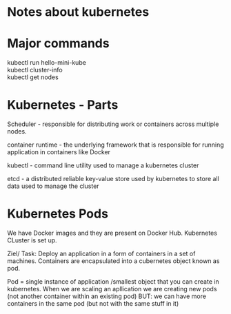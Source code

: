 # Notes about kubernetes

# Major commands

kubectl run hello-mini-kube <br/>
kubectl cluster-info</br>
kubectl get nodes<br/>

# Kubernetes - Parts

Scheduler - responsible for distributing work or containers across multiple nodes.<br/>

container runtime - the underlying framework that is responsible for running application in containers like Docker <br/>

kubectl - command line utility used to manage a kubernetes cluster <br/>

etcd -  a distributed reliable key-value store used by kubernetes to store all data used to manage the cluster <br/>


# Kubernetes Pods

We have Docker images and they are present on Docker Hub. Kubernetes CLuster is set up. 

Ziel/ Task: Deploy an application in a form of containers in a set of machines. 
Containers are encapsulated into a cubernetes object known as pod. 

Pod = single instance of application /smallest object that you can create in kubernetes. 
When we are scaling an apllication we are creating new pods (not another container within an existing pod)
BUT: we can have more containers in the same pod (but not with the same stuff in it)
